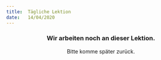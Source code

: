```yaml
---
title:  Tägliche Lektion
date:   14/04/2020
---
```


### <center>Wir arbeiten noch an dieser Lektion.</center>
<center>Bitte komme später zurück.</center>